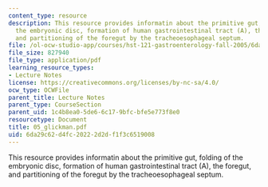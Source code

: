 ```yaml
---
content_type: resource
description: This resource provides informatin about the primitive gut, folding of
  the embryonic disc, formation of human gastrointestinal tract (A), the foregut,
  and partitioning of the foregut by the tracheoesophageal septum.
file: /ol-ocw-studio-app/courses/hst-121-gastroenterology-fall-2005/6da29c62d4fc20222d2df1f3c6519008_05_glickman.pdf
file_size: 827940
file_type: application/pdf
learning_resource_types:
- Lecture Notes
license: https://creativecommons.org/licenses/by-nc-sa/4.0/
ocw_type: OCWFile
parent_title: Lecture Notes
parent_type: CourseSection
parent_uid: 1c4b8ea0-5de6-6c17-9bfc-bfe5e773f8e0
resourcetype: Document
title: 05_glickman.pdf
uid: 6da29c62-d4fc-2022-2d2d-f1f3c6519008
---
```

This resource provides informatin about the primitive gut, folding of the embryonic disc, formation of human gastrointestinal tract (A), the foregut, and partitioning of the foregut by the tracheoesophageal septum.
